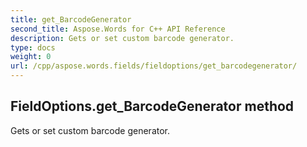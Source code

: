 ```yaml
---
title: get_BarcodeGenerator
second_title: Aspose.Words for C++ API Reference
description: Gets or set custom barcode generator. 
type: docs
weight: 0
url: /cpp/aspose.words.fields/fieldoptions/get_barcodegenerator/
---
```

## FieldOptions.get_BarcodeGenerator method


Gets or set custom barcode generator.

